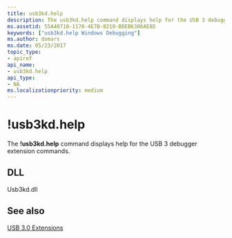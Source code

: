 ```yaml
---
title: usb3kd.help
description: The usb3kd.help command displays help for the USB 3 debugger extension commands.
ms.assetid: 55A40718-1178-4E7B-8210-BDEB6386AE8D
keywords: ["usb3kd.help Windows Debugging"]
ms.author: domars
ms.date: 05/23/2017
topic_type:
- apiref
api_name:
- usb3kd.help
api_type:
- NA
ms.localizationpriority: medium
---
```


# !usb3kd.help


The **!usb3kd.help** command displays help for the USB 3 debugger extension commands.

## <span id="DLL"></span><span id="dll"></span>DLL


Usb3kd.dll

## <span id="see_also"></span>See also


[USB 3.0 Extensions](usb-3-extensions.md)

 

 






